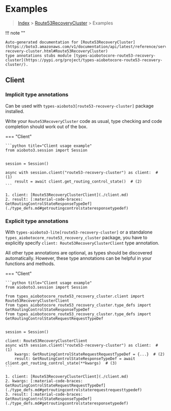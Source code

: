 # Examples

> [Index](../README.md) > [Route53RecoveryCluster](./README.md) > Examples

!!! note ""

    Auto-generated documentation for [Route53RecoveryCluster](https://boto3.amazonaws.com/v1/documentation/api/latest/reference/services/route53-recovery-cluster.html#Route53RecoveryCluster)
    type annotations stubs module [types-aiobotocore-route53-recovery-cluster](https://pypi.org/project/types-aiobotocore-route53-recovery-cluster/).

## Client

### Implicit type annotations

Can be used with `types-aioboto3[route53-recovery-cluster]` package installed.

Write your `Route53RecoveryCluster` code as usual,
type checking and code completion should work out of the box.



=== "Client"

    ```python title="Client usage example"
    from aioboto3.session import Session


    session = Session()

    async with session.client("route53-recovery-cluster") as client:  # (1)
        result = await client.get_routing_control_state()  # (2)
    ```

    1. client: [Route53RecoveryClusterClient](./client.md)
    2. result: [:material-code-braces: GetRoutingControlStateResponseTypeDef](./type_defs.md#getroutingcontrolstateresponsetypedef) 






### Explicit type annotations

With `types-aioboto3-lite[route53-recovery-cluster]`
or a standalone `types_aiobotocore_route53_recovery_cluster` package, you have to explicitly specify
`client: Route53RecoveryClusterClient` type annotation.

All other type annotations are optional, as types should be discovered automatically.
However, these type annotations can be helpful in your functions and methods.


=== "Client"

    ```python title="Client usage example"
    from aioboto3.session import Session

    from types_aiobotocore_route53_recovery_cluster.client import Route53RecoveryClusterClient
    from types_aiobotocore_route53_recovery_cluster.type_defs import GetRoutingControlStateResponseTypeDef
    from types_aiobotocore_route53_recovery_cluster.type_defs import GetRoutingControlStateRequestRequestTypeDef


    session = Session()

    client: Route53RecoveryClusterClient
    async with session.client("route53-recovery-cluster") as client:  # (1)
        kwargs: GetRoutingControlStateRequestRequestTypeDef = {...}  # (2)
        result: GetRoutingControlStateResponseTypeDef = await client.get_routing_control_state(**kwargs)  # (3)
    ```

    1. client: [Route53RecoveryClusterClient](./client.md)
    2. kwargs: [:material-code-braces: GetRoutingControlStateRequestRequestTypeDef](./type_defs.md#getroutingcontrolstaterequestrequesttypedef) 
    3. result: [:material-code-braces: GetRoutingControlStateResponseTypeDef](./type_defs.md#getroutingcontrolstateresponsetypedef) 






